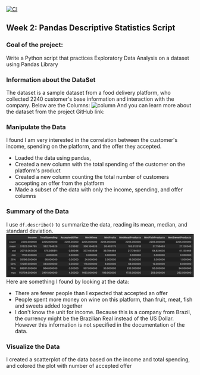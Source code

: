 [![CI](https://github.com/nogibjj/python-template/actions/workflows/cicd.yml/badge.svg)](https://github.com/nogibjj/python-template/actions/workflows/cicd.yml)
## Week 2: Pandas Descriptive Statistics Script

### Goal of the project:
Write a Python script that practices Exploratory Data Analysis on a dataset using Pandas Library

### Information about the DataSet
The dataset is a sample dataset from a food delivery platform, who collected 2240 customer's base information and interaction with the company.
Below are the Columns:
![column](data/dictionary.png)
And you can learn more about the dataset from the project GitHub link: 

### Manipulate the Data
I found I am very interested in the correlation between the customer's income, spending on the platform, and the offer they accepted. 
* Loaded the data using pandas,
* Created a new column with the total spending of the customer on the platform's product
* Created a new column counting the total number of customers accepting an offer from the platform
* Made a subset of the data with only the income, spending, and offer columns

### Summary of the Data
I use `df.describe()` to summarize the data, reading its mean, median, and standard deviation.
![summary](output/summary.png)
Here are something I found by looking at the data:
* There are fewer people than I expected that accepted an offer
* People spent more money on wine on this platform, than fruit, meat, fish and sweets added together
* I don't know the unit for income. Because this is a company from Brazil, the currency might be the Brazilian Real instead of the US Dollar. However this information is not specified in the documentation of the data.

### Visualize the Data
I created a scatterplot of the data based on the income and total spending, and colored the plot with number of accepted offer




